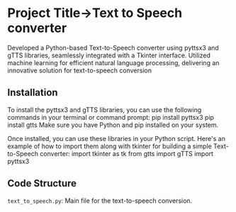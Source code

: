 # Project Title->Text to Speech converter
Developed a Python-based Text-to-Speech converter using pyttsx3 and gTTS libraries, seamlessly integrated with a Tkinter interface. Utilized machine learning for efficient natural language processing, delivering an innovative solution for text-to-speech conversion

## Installation
To install the pyttsx3 and gTTS libraries, you can use the following commands in your terminal or command prompt:
pip install pyttsx3
pip install gtts
Make sure you have Python and pip installed on your system.

Once installed, you can use these libraries in your Python script. Here's an example of how to import them along with tkinter for building a simple Text-to-Speech converter:
import tkinter as tk
from gtts import gTTS
import pyttsx3

## Code Structure
`text_to_speech.py`: Main file for the text-to-speech conversion.
